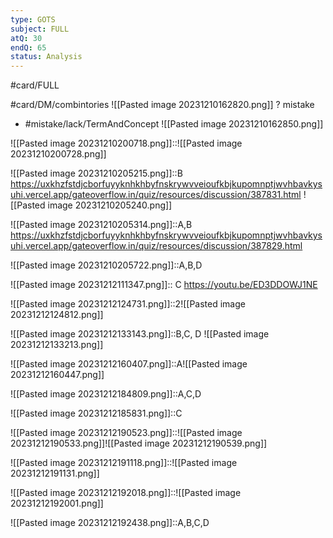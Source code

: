 ```yaml
---
type: GOTS
subject: FULL
atQ: 30
endQ: 65
status: Analysis
---
```

#card/FULL 

#card/DM/combintories 
![[Pasted image 20231210162820.png]]
?
mistake 
- #mistake/lack/TermAndConcept 
![[Pasted image 20231210162850.png]] 

![[Pasted image 20231210200718.png]]::![[Pasted image 20231210200728.png]]

![[Pasted image 20231210205215.png]]::B https://uxkhzfstdjcborfuyyknhkhbyfnskrywvveioufkbjkupomnptjwvhbavkysuhi.vercel.app/gateoverflow.in/quiz/resources/discussion/387831.html ![[Pasted image 20231210205240.png]]



![[Pasted image 20231210205314.png]]::A,B https://uxkhzfstdjcborfuyyknhkhbyfnskrywvveioufkbjkupomnptjwvhbavkysuhi.vercel.app/gateoverflow.in/quiz/resources/discussion/387829.html

![[Pasted image 20231210205722.png]]::A,B,D

![[Pasted image 20231212111347.png]]:: C https://youtu.be/ED3DDOWJ1NE

![[Pasted image 20231212124731.png]]::2![[Pasted image 20231212124812.png]]

![[Pasted image 20231212133143.png]]::B,C, D ![[Pasted image 20231212133213.png]]



![[Pasted image 20231212160407.png]]::A![[Pasted image 20231212160447.png]]

![[Pasted image 20231212184809.png]]::A,C,D

![[Pasted image 20231212185831.png]]::C

![[Pasted image 20231212190523.png]]::![[Pasted image 20231212190533.png]]![[Pasted image 20231212190539.png]]

![[Pasted image 20231212191118.png]]::![[Pasted image 20231212191131.png]]

![[Pasted image 20231212192018.png]]::![[Pasted image 20231212192001.png]]

![[Pasted image 20231212192438.png]]::A,B,C,D

